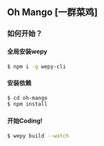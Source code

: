 ## Oh Mango [一群菜鸡]

### 如何开始？

#### 全局安装wepy
```bash
$ npm i -g wepy-cli
```
#### 安装依赖
```bash
$ cd oh-mango
$ npm install
```

#### 开始Coding!
```bash
$ wepy build --watch
```